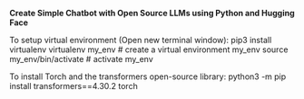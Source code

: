 <b>Create Simple Chatbot with Open Source LLMs using Python and Hugging Face</b>

To setup virtual environment (Open new terminal window): 
pip3 install virtualenv 
virtualenv my_env # create a virtual environment my_env
source my_env/bin/activate # activate my_env

To install Torch and the transformers open-source library: 
python3 -m pip install transformers==4.30.2 torch
